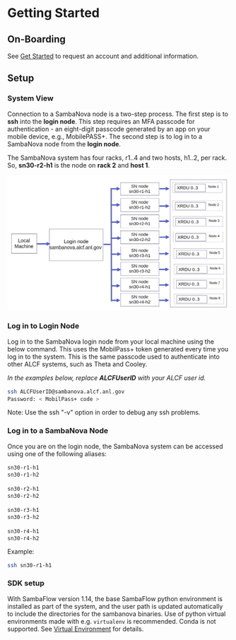 # Getting Started

## On-Boarding

See [Get Started](https://www.alcf.anl.gov/support-center/get-started)
to request an account and additional information.

## Setup

### System View

Connection to a SambaNova node is a two-step process. The first step is to **ssh** into the **login node**.
This step requires an MFA passcode for authentication - an
eight-digit passcode generated by an app on your mobile device, e.g., MobilePASS+.
The second step is to log in to a SambaNova node from the **login node**.

The SambaNova system has four racks, r1..4 and two hosts, h1..2, per rack.  So, **sn30-r2-h1** is the
node on **rack 2** and **host 1**.

![SambaNova System View](sambanova_login.jpg "SambaNova System View")

### Log in to Login Node

Log in to the SambaNova login node from your local machine using the below command. This uses the MobilPass+ token generated every time you log in to the system. This is the same passcode used to authenticate into other ALCF systems, such as Theta and Cooley.

*In the examples below, replace* ***ALCFUserID*** *with your ALCF user id.*

```bash
ssh ALCFUserID@sambanova.alcf.anl.gov
Password: < MobilPass+ code >
```

Note: Use the ssh "-v" option in order to debug any ssh problems.

### Log in to a SambaNova Node

Once you are on the login node, the SambaNova system can be accessed using one of the following aliases:

```text
sn30-r1-h1
sn30-r1-h2

sn30-r2-h1
sn30-r2-h2

sn30-r3-h1
sn30-r3-h2

sn30-r4-h1
sn30-r4-h2
```

Example:

```bash
ssh sn30-r1-h1
```

### SDK setup

<!-- TODOBRW Show that these commands get executed. -->
<!-- The SambaNova system has a bash shell script to set up the required software environment.
This sets up the SambaFlow software stack, and the associated environmental variables and starts
a pre-configured virtual environment.

Use
-->
<!-- TODOBRW Is this still true?
```bash
ALCFUserID@sn30-r1-h1:~$ source /software/sambanova/envs/sn_env.sh
(venv) ALCFUserID@sn30-r1-h1:~$
```

The contents of the sn_env.sh script is shown below for convenience.

```bash
alias snpath='export PATH=$PATH:/opt/sambaflow/bin' # This is the path to SambaFlow which is the software stack running on SambaNova systems. This stack includes the Runtime, the compilers, and the SambaFlow Python SDK which is used to create and run models.

alias snthreads='export OMP_NUM_THREADS=16' # The OMP_NUM_THREADS environment variable sets the number of threads to use for parallel regions. The value of this environment variable must be a list of positive integer values. The values of the list set the number of threads to use for parallel regions at the corresponding nested levels. For the SambaNova system, it is usually set to 1.

alias snvenv='source /opt/sambaflow/venv/bin/activate' # This starts the pre-configured virtual environment that consists of sambaflow and other built-in libraries.
```

**NOTE:  SambaNova operations will fail unless a SambaNova venv is set-up.**

**NOTE:  With 1.14 there is no longer a common venv. Each model has its own venv.** -->

With SambaFlow version 1.14, the base SambaFlow python environment is installed as part of the system, and the user path is updated automatically to include the directories for the sambanova binaries.
Use of python virtual environments made with e.g. `virtualenv` is recommended. Conda is not supported.
See [Virtual Environment](Virtual-Environment.md) for details.
<!---
```bash
virtualenv --system-site-packages sn_venv
source sn_venv/bin/activate
```
-->
<!--
#### Starters

```bash
source /opt/sambaflow/apps/starters/mlp/venv/bin/activate
source /opt/sambaflow/apps/starters/lenet/venv/bin/activate
source /opt/sambaflow/apps/starters/ffn_mnist/venv/bin/activate
source /opt/sambaflow/apps/starters/logreg/venv/bin/activate
source /opt/sambaflow/apps/starters/upscalenet/venv/bin/activate
source /opt/sambaflow/apps/starters/power_pca/venv/bin/activate
```

#### Images

```bash
source /opt/sambaflow/apps/image/segmentation_3d/venv/bin/activate
source /opt/sambaflow/apps/image/deepvit/venv/bin/activate
source /opt/sambaflow/apps/image/segmentation/venv/bin/activate
source /opt/sambaflow/apps/image/object_detection/venv/bin/activate
source /opt/sambaflow/apps/image/classification/venv/bin/activate
```

#### Recommenders

```bash
source /opt/sambaflow/apps/recommender/dlrm/venv/bin/activate
source /opt/sambaflow/apps/recommender/ncf/venv/bin/activate
source /opt/sambaflow/apps/recommender/deepinterest/venv/bin/activate
```

#### NLP

```bash
source /opt/sambaflow/apps/nlp/transformers_on_rdu/venv/bin/activate
source /opt/sambaflow/apps/nlp/transformers_on_rdu/gpt13b/venv/bin/activate
source /opt/sambaflow/apps/nlp/data_processing/venv/bin/activate
```

#### Other

```bash
source /opt/sambaflow/apps/private/anl/venv/bin/activate
source /opt/sambaflow/apps/micros/venv/bin/activate
```

You may deactivate the environment if finished.

```bash
deactivate
```
